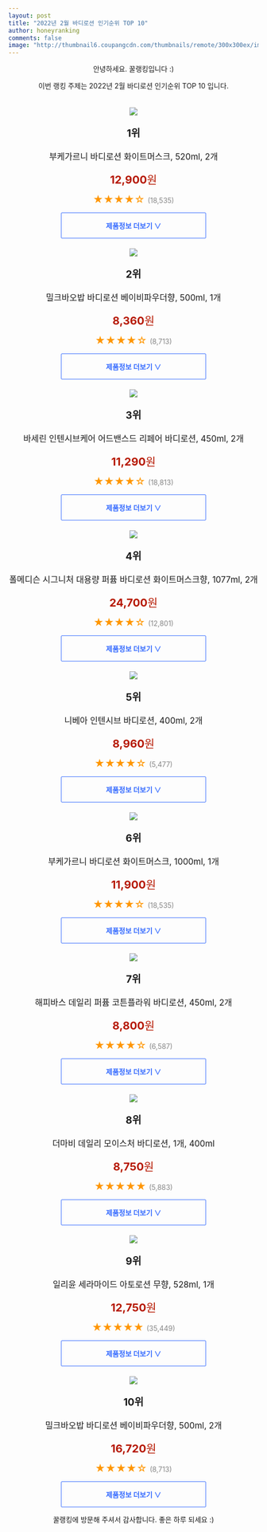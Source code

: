 ```yaml
--- 
layout: post 
title: "2022년 2월 바디로션 인기순위 TOP 10" 
author: honeyranking 
comments: false 
image: "http://thumbnail6.coupangcdn.com/thumbnails/remote/300x300ex/image/retail/images/27814108270891-ca94e614-d94b-419e-9172-1479a598ff92.jpg" 
--- 
```

<p style="text-align: center;">안녕하세요. 꿀랭킹입니다 :)</p> <p style="text-align: center;">이번 랭킹 주제는 2022년 2월 바디로션 인기순위 TOP 10 입니다.</p><center><img src="http://thumbnail6.coupangcdn.com/thumbnails/remote/300x300ex/image/retail/images/27814108270891-ca94e614-d94b-419e-9172-1479a598ff92.jpg" style="margin-top:20px" /></center> <p style="text-align: center; font-size: 20px"><b>1위</b></p> <p style="text-align: center; font-size: 17px">부케가르니 바디로션 화이트머스크, 520ml, 2개</p> <p style="text-align: center;"><span style="color: #b61800; font-size: 22px;"><b>12,900</b>원</span></p> <p style="text-align: center;"><span style="color: #ff9600; font-size: 20px;">★★★★☆ </span><span style="color: #878787;">(18,535)</span></p> <center><a href="https://link.coupang.com/a/jf5g8"> <div style="font-size: 14px; display: inline-block; padding: 15px 90px; color: #346aff; border-radius: 2px; border: 1px solid #346aff; cursor: pointer;"><b>제품정보 더보기 &or;</b></div> </a></center><center><img src="http://thumbnail6.coupangcdn.com/thumbnails/remote/300x300ex/image/retail/images/2336747630504-1ad9cd18-9e1b-4aa5-994d-2e38dd7ac10c.jpg" style="margin-top:20px" /></center> <p style="text-align: center; font-size: 20px"><b>2위</b></p> <p style="text-align: center; font-size: 17px">밀크바오밥 바디로션 베이비파우더향, 500ml, 1개</p> <p style="text-align: center;"><span style="color: #b61800; font-size: 22px;"><b>8,360</b>원</span></p> <p style="text-align: center;"><span style="color: #ff9600; font-size: 20px;">★★★★☆ </span><span style="color: #878787;">(8,713)</span></p> <center><a href="https://link.coupang.com/a/jf5ha"> <div style="font-size: 14px; display: inline-block; padding: 15px 90px; color: #346aff; border-radius: 2px; border: 1px solid #346aff; cursor: pointer;"><b>제품정보 더보기 &or;</b></div> </a></center><center><img src="http://thumbnail8.coupangcdn.com/thumbnails/remote/300x300ex/image/product/image/vendoritem/2016/07/14/3008308148/2b7e0cd9-e9f5-4ce5-9d51-26d7b611972e.jpg" style="margin-top:20px" /></center> <p style="text-align: center; font-size: 20px"><b>3위</b></p> <p style="text-align: center; font-size: 17px">바세린 인텐시브케어 어드밴스드 리페어 바디로션, 450ml, 2개</p> <p style="text-align: center;"><span style="color: #b61800; font-size: 22px;"><b>11,290</b>원</span></p> <p style="text-align: center;"><span style="color: #ff9600; font-size: 20px;">★★★★☆ </span><span style="color: #878787;">(18,813)</span></p> <center><a href="https://link.coupang.com/a/jf5hd"> <div style="font-size: 14px; display: inline-block; padding: 15px 90px; color: #346aff; border-radius: 2px; border: 1px solid #346aff; cursor: pointer;"><b>제품정보 더보기 &or;</b></div> </a></center><center><img src="http://thumbnail6.coupangcdn.com/thumbnails/remote/300x300ex/image/vendor_inventory/37e0/96f2ccbb50748395f19328f6b2b64e32d0b5f9e458fe391e0e4fe7778d61.jpg" style="margin-top:20px" /></center> <p style="text-align: center; font-size: 20px"><b>4위</b></p> <p style="text-align: center; font-size: 17px">폴메디슨 시그니처 대용량 퍼퓸 바디로션 화이트머스크향, 1077ml, 2개</p> <p style="text-align: center;"><span style="color: #b61800; font-size: 22px;"><b>24,700</b>원</span></p> <p style="text-align: center;"><span style="color: #ff9600; font-size: 20px;">★★★★☆ </span><span style="color: #878787;">(12,801)</span></p> <center><a href="https://link.coupang.com/a/jf5hg"> <div style="font-size: 14px; display: inline-block; padding: 15px 90px; color: #346aff; border-radius: 2px; border: 1px solid #346aff; cursor: pointer;"><b>제품정보 더보기 &or;</b></div> </a></center><center><img src="http://thumbnail10.coupangcdn.com/thumbnails/remote/300x300ex/image/product/image/vendoritem/2018/11/19/3008302820/16a8b35b-f8e9-4dba-af58-172740c085bb.jpg" style="margin-top:20px" /></center> <p style="text-align: center; font-size: 20px"><b>5위</b></p> <p style="text-align: center; font-size: 17px">니베아 인텐시브 바디로션, 400ml, 2개</p> <p style="text-align: center;"><span style="color: #b61800; font-size: 22px;"><b>8,960</b>원</span></p> <p style="text-align: center;"><span style="color: #ff9600; font-size: 20px;">★★★★☆ </span><span style="color: #878787;">(5,477)</span></p> <center><a href="https://link.coupang.com/a/jf5hh"> <div style="font-size: 14px; display: inline-block; padding: 15px 90px; color: #346aff; border-radius: 2px; border: 1px solid #346aff; cursor: pointer;"><b>제품정보 더보기 &or;</b></div> </a></center><center><img src="http://thumbnail6.coupangcdn.com/thumbnails/remote/300x300ex/image/retail/images/5213449686431-e0e8aa5a-d474-49ca-a0df-5e990858f285.jpg" style="margin-top:20px" /></center> <p style="text-align: center; font-size: 20px"><b>6위</b></p> <p style="text-align: center; font-size: 17px">부케가르니 바디로션 화이트머스크, 1000ml, 1개</p> <p style="text-align: center;"><span style="color: #b61800; font-size: 22px;"><b>11,900</b>원</span></p> <p style="text-align: center;"><span style="color: #ff9600; font-size: 20px;">★★★★☆ </span><span style="color: #878787;">(18,535)</span></p> <center><a href="https://link.coupang.com/a/jf5hj"> <div style="font-size: 14px; display: inline-block; padding: 15px 90px; color: #346aff; border-radius: 2px; border: 1px solid #346aff; cursor: pointer;"><b>제품정보 더보기 &or;</b></div> </a></center><center><img src="http://thumbnail10.coupangcdn.com/thumbnails/remote/300x300ex/image/retail/images/21643513072558-822266bf-d20a-4598-a07b-6a595cac65d9.jpg" style="margin-top:20px" /></center> <p style="text-align: center; font-size: 20px"><b>7위</b></p> <p style="text-align: center; font-size: 17px">해피바스 데일리 퍼퓸 코튼플라워 바디로션, 450ml, 2개</p> <p style="text-align: center;"><span style="color: #b61800; font-size: 22px;"><b>8,800</b>원</span></p> <p style="text-align: center;"><span style="color: #ff9600; font-size: 20px;">★★★★☆ </span><span style="color: #878787;">(6,587)</span></p> <center><a href="https://link.coupang.com/a/jf5hp"> <div style="font-size: 14px; display: inline-block; padding: 15px 90px; color: #346aff; border-radius: 2px; border: 1px solid #346aff; cursor: pointer;"><b>제품정보 더보기 &or;</b></div> </a></center><center><img src="http://thumbnail8.coupangcdn.com/thumbnails/remote/300x300ex/image/retail/images/879899091215023-fef1fd6f-fc64-4b05-a65f-781d91e73d2a.jpg" style="margin-top:20px" /></center> <p style="text-align: center; font-size: 20px"><b>8위</b></p> <p style="text-align: center; font-size: 17px">더마비 데일리 모이스처 바디로션, 1개, 400ml</p> <p style="text-align: center;"><span style="color: #b61800; font-size: 22px;"><b>8,750</b>원</span></p> <p style="text-align: center;"><span style="color: #ff9600; font-size: 20px;">★★★★★ </span><span style="color: #878787;">(5,883)</span></p> <center><a href="https://link.coupang.com/a/jf5hs"> <div style="font-size: 14px; display: inline-block; padding: 15px 90px; color: #346aff; border-radius: 2px; border: 1px solid #346aff; cursor: pointer;"><b>제품정보 더보기 &or;</b></div> </a></center><center><img src="http://thumbnail9.coupangcdn.com/thumbnails/remote/300x300ex/image/retail/images/8885443511910363-a33dadbe-472c-47e4-abc9-70fce8595d10.png" style="margin-top:20px" /></center> <p style="text-align: center; font-size: 20px"><b>9위</b></p> <p style="text-align: center; font-size: 17px">일리윤 세라마이드 아토로션 무향, 528ml, 1개</p> <p style="text-align: center;"><span style="color: #b61800; font-size: 22px;"><b>12,750</b>원</span></p> <p style="text-align: center;"><span style="color: #ff9600; font-size: 20px;">★★★★★ </span><span style="color: #878787;">(35,449)</span></p> <center><a href="https://link.coupang.com/a/jf5ht"> <div style="font-size: 14px; display: inline-block; padding: 15px 90px; color: #346aff; border-radius: 2px; border: 1px solid #346aff; cursor: pointer;"><b>제품정보 더보기 &or;</b></div> </a></center><center><img src="http://thumbnail7.coupangcdn.com/thumbnails/remote/300x300ex/image/retail/images/12317657107250-2c7708ac-b143-4870-a52a-1647749fbf08.jpg" style="margin-top:20px" /></center> <p style="text-align: center; font-size: 20px"><b>10위</b></p> <p style="text-align: center; font-size: 17px">밀크바오밥 바디로션 베이비파우더향, 500ml, 2개</p> <p style="text-align: center;"><span style="color: #b61800; font-size: 22px;"><b>16,720</b>원</span></p> <p style="text-align: center;"><span style="color: #ff9600; font-size: 20px;">★★★★☆ </span><span style="color: #878787;">(8,713)</span></p> <center><a href="https://link.coupang.com/a/jf5hu"> <div style="font-size: 14px; display: inline-block; padding: 15px 90px; color: #346aff; border-radius: 2px; border: 1px solid #346aff; cursor: pointer;"><b>제품정보 더보기 &or;</b></div> </a></center> <p style="text-align: center;">꿀랭킹에 방문해 주셔서 감사합니다. 좋은 하루 되세요 :)</p>
